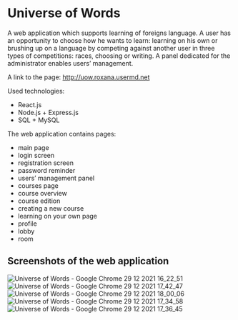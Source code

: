 # Universe of Words

A web application which supports learning of foreigns language. A user has an opportunity to choose how he wants to learn: learning on his own or brushing up on a language by competing against another user in three types of competitions: races, choosing or writing. A panel dedicated for the administrator enables users’ management. 

A link to the page: http://uow.roxana.usermd.net

Used technologies:
- React.js
- Node.js + Express.js
- SQL + MySQL

The web application contains pages:
- main page
- login screen
- registration screen
- password reminder
- users’ management panel
- courses page
- course overview
- course edition
- creating a new course
- learning on your own page
- profile
- lobby
- room

## Screenshots of the web application
![Universe of Words - Google Chrome 29 12 2021 16_22_51](https://user-images.githubusercontent.com/80163377/153703944-3db018ee-62f8-48d6-be8a-d18cf4f7b117.png)
![Universe of Words - Google Chrome 29 12 2021 17_42_47](https://user-images.githubusercontent.com/80163377/153704038-a17a112b-5d72-4d6c-9480-ce00cef1aba8.png)
![Universe of Words - Google Chrome 29 12 2021 18_00_06](https://user-images.githubusercontent.com/80163377/153704049-fcf08117-24c8-4762-8050-cac0f98be2d4.png)
![Universe of Words - Google Chrome 29 12 2021 17_34_58](https://user-images.githubusercontent.com/80163377/153704031-03b4b0b5-8df1-4567-8e92-cc4b47522ead.png)
![Universe of Words - Google Chrome 29 12 2021 17_36_45](https://user-images.githubusercontent.com/80163377/153704059-d1cb7cdb-bb7b-433a-a268-8a2094701e87.png)


